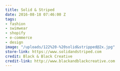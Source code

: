 ```yaml
---
title: Solid & Striped
date: 2016-08-18 07:46:00 Z
tags:
- fashion
- swimwear
- shopify
- e-commerce
- design
image: "/uploads/122%20-%20solid&stripped@2x.jpg"
store-link: https://www.solidandstriped.com
credit: Black & Black Creative
credit-link: http://www.blackandblackcreative.com
---
```


